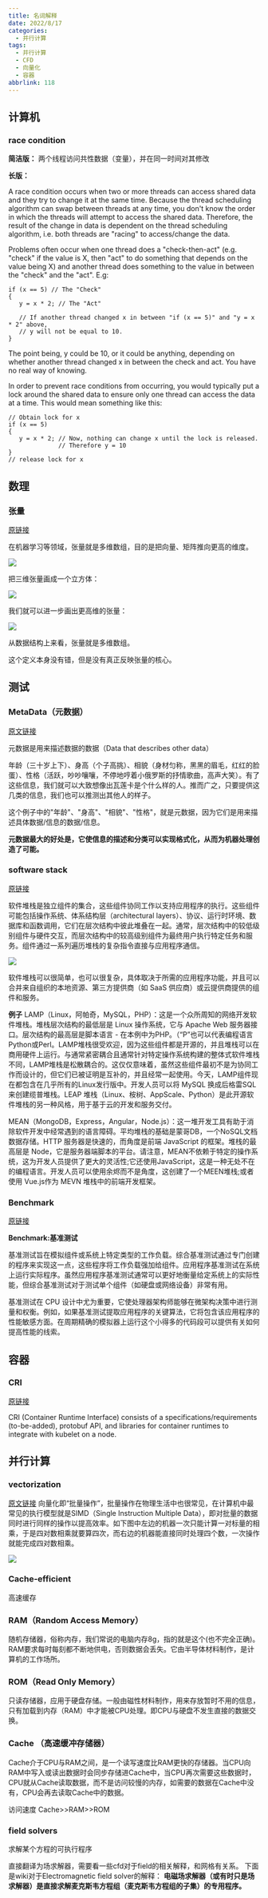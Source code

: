 ```yaml
---
title: 名词解释
date: 2022/8/17
categories:
  - 并行计算
tags:
  - 并行计算
  - CFD
  - 向量化
  - 容器
abbrlink: 118
---
```


## 计算机

### race condition

**简洁版：**
两个线程访问共性数据（变量），并在同一时间对其修改

**长版：**

A race condition occurs when two or more threads can access shared data and they try to change it at the same time. Because the thread scheduling algorithm can swap between threads at any time, you don't know the order in which the threads will attempt to access the shared data. Therefore, the result of the change in data is dependent on the thread scheduling algorithm, i.e. both threads are "racing" to access/change the data.

Problems often occur when one thread does a "check-then-act" (e.g. "check" if the value is X, then "act" to do something that depends on the value being X) and another thread does something to the value in between the "check" and the "act". E.g:
```
if (x == 5) // The "Check"
{
   y = x * 2; // The "Act"

   // If another thread changed x in between "if (x == 5)" and "y = x * 2" above,
   // y will not be equal to 10.
}
```
The point being, y could be 10, or it could be anything, depending on whether another thread changed x in between the check and act. You have no real way of knowing.

In order to prevent race conditions from occurring, you would typically put a lock around the shared data to ensure only one thread can access the data at a time. This would mean something like this:

```
// Obtain lock for x
if (x == 5)
{
   y = x * 2; // Now, nothing can change x until the lock is released. 
              // Therefore y = 10
}
// release lock for x
```


## 数理

### 张量
[原链接](https://www.zhihu.com/question/20695804/answer/447498656)

在机器学习等领域，张量就是多维数组，目的是把向量、矩阵推向更高的维度。

![](https://picx.zhimg.com/80/v2-a28dec3a92213d05ea50166508a24847_720w.jpg?source=1940ef5c)

把三维张量画成一个立方体：

![](https://pic1.zhimg.com/80/v2-60c5a16d8c0f8bed38bb7647d5644fdc_720w.jpg?source=1940ef5c)

我们就可以进一步画出更高维的张量：

![](https://picx.zhimg.com/80/v2-52a52951320f056783c5831a5639af3d_720w.jpg?source=1940ef5c)

从数据结构上来看，张量就是多维数组。

这个定义本身没有错，但是没有真正反映张量的核心。

## 测试

### MetaData（元数据）
[原文链接](http://www.ruanyifeng.com/blog/2007/03/metadata.html)

元数据是用来描述数据的数据（Data that describes other data）

年龄（三十岁上下）、身高（个子高挑）、相貌（身材匀称，黑黑的眉毛，红红的脸蛋）、性格（活跃，吵吵嚷嚷，不停地哼着小俄罗斯的抒情歌曲，高声大笑）。有了这些信息，我们就可以大致想像出瓦莲卡是个什么样的人。推而广之，只要提供这几类的信息，我们也可以推测出其他人的样子。

这个例子中的"年龄"、"身高"、"相貌"、"性格"，就是元数据，因为它们是用来描述具体数据/信息的数据/信息。

**元数据最大的好处是，它使信息的描述和分类可以实现格式化，从而为机器处理创造了可能。**


### software stack
[原链接](https://www.techtarget.com/searchapparchitecture/definition/software-stack)

软件堆栈是独立组件的集合，这些组件协同工作以支持应用程序的执行。这些组件可能包括操作系统、体系结构层（architectural layers）、协议、运行时环境、数据库和函数调用，它们在层次结构中彼此堆叠在一起。通常，层次结构中的较低级别组件与硬件交互，而层次结构中的较高级别组件为最终用户执行特定任务和服务。组件通过一系列遍历堆栈的复杂指令直接与应用程序通信。

![](https://cdn.ttgtmedia.com/rms/onlineimages/itops-software_stack-h.png)

软件堆栈可以很简单，也可以很复杂，具体取决于所需的应用程序功能，并且可以合并来自组织的本地资源、第三方提供商（如 SaaS 供应商）或云提供商提供的组件和服务。

**例子**
LAMP（Linux，阿帕奇，MySQL，PHP）：这是一个众所周知的网络开发软件堆栈。堆栈层次结构的最低层是 Linux 操作系统，它与 Apache Web 服务器接口。层次结构的最高层是脚本语言 - 在本例中为PHP。（“P”也可以代表编程语言Python或Perl。LAMP堆栈很受欢迎，因为这些组件都是开源的，并且堆栈可以在商用硬件上运行。与通常紧密耦合且通常针对特定操作系统构建的整体式软件堆栈不同，LAMP堆栈是松散耦合的。这仅仅意味着，虽然这些组件最初不是为协同工作而设计的，但它们已被证明是互补的，并且经常一起使用。今天，LAMP组件现在都包含在几乎所有的Linux发行版中。开发人员可以将 MySQL 换成后格雷SQL 来创建缆普堆栈。LEAP 堆栈（Linux、桉树、AppScale、Python）是此开源软件堆栈的另一种风格，用于基于云的开发和服务交付。

MEAN（MongoDB，Express，Angular，Node.js）：这一堆开发工具有助于消除软件开发中经常遇到的语言障碍。平均堆栈的基础是蒙哥DB，一个NoSQL文档数据存储。HTTP 服务器是快速的，而角度是前端 JavaScript 的框架。堆栈的最高层是 Node，它是服务器端脚本的平台。请注意，MEAN不依赖于特定的操作系统，这为开发人员提供了更大的灵活性;它还使用JavaScript，这是一种无处不在的编程语言。开发人员可以使用余烬而不是角度，这创建了一个MEEN堆栈;或者使用 Vue.js作为 MEVN 堆栈中的前端开发框架。

### Benchmark
[原链接](https://en.wikipedia.org/wiki/Benchmark_(computing))

**Benchmark:基准测试**

基准测试旨在模拟组件或系统上特定类型的工作负载。综合基准测试通过专门创建的程序来实现这一点，这些程序将工作负载强加给组件。应用程序基准测试在系统上运行实际程序。虽然应用程序基准测试通常可以更好地衡量给定系统上的实际性能，但综合基准测试对于测试单个组件（如硬盘或网络设备）非常有用。

基准测试在 CPU 设计中尤为重要，它使处理器架构师能够在微架构决策中进行测量和权衡。例如，如果基准测试提取应用程序的关键算法，它将包含该应用程序的性能敏感方面。在周期精确的模拟器上运行这个小得多的代码段可以提供有关如何提高性能的线索。


## 容器
### CRI
[原链接](https://github.com/kubernetes/community/blob/master/contributors/devel/sig-node/container-runtime-interface.md)

CRI (Container Runtime Interface) consists of a specifications/requirements (to-be-added), protobuf API, and libraries for container runtimes to integrate with kubelet on a node.

## 并行计算

### vectorization
[原文链接](https://zhuanlan.zhihu.com/p/337756824)
向量化即“批量操作”，批量操作在物理生活中也很常见，在计算机中最常见的执行模型就是SIMD（Single Instruction Multiple Data），即对批量的数据同时进行同样的操作以提高效率。如下图中左边的机器一次只能计算一对标量的相乘，于是四对数相乘就要算四次，而右边的机器能直接同时处理四个数，一次操作就能完成四对数相乘。

![](https://pic4.zhimg.com/80/v2-691e76e69b27fd3a24a12b45eccbce8b_1440w.jpg)

### Cache-efficient
高速缓存

### RAM（Random Access Memory）
随机存储器，俗称内存，我们常说的电脑内存8g，指的就是这个(也不完全正确)。RAM要求每时每刻都不断地供电，否则数据会丢失。它由半导体材料制作，是计算机的工作场所。

### ROM（Read Only Memory）
只读存储器，应用于硬盘存储。一般由磁性材料制作，用来存放暂时不用的信息，只有加载到内存（RAM）中才能被CPU处理。即CPU与硬盘不发生直接的数据交换。

### Cache （高速缓冲存储器）
Cache介于CPU与RAM之间，是一个读写速度比RAM更快的存储器。当CPU向RAM中写入或读出数据时会同步存储进Cache中，当CPU再次需要这些数据时，CPU就从Cache读取数据，而不是访问较慢的内存，如需要的数据在Cache中没有，CPU会再去读取Cache中的数据。

访问速度
Cache>>RAM>>ROM

### field solvers
求解某个方程的可执行程序

直接翻译为场求解器，需要看一些cfd对于field的相关解释，和网格有关系。
下面是wiki对于Electromagnetic field solver的解释：
**电磁场求解器（或有时只是场求解器）是直接求解麦克斯韦方程组（麦克斯韦方程组的子集）的专用程序。**
